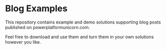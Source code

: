 # Blog Examples
This repository contains example and demo solutions supporting blog posts published on powerplatformunicorn.com.

Feel free to download and use them and turn them in your own solutions however you like.

